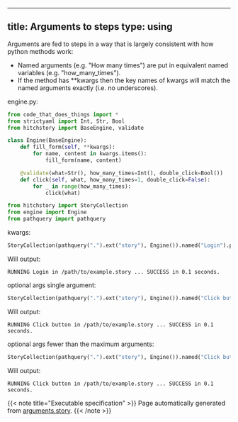 
---
title: Arguments to steps
type: using
---



Arguments are fed to steps in a way that is
largely consistent with how python methods work:

- Named arguments (e.g. "How many times") are put in equivalent named variables (e.g. "how_many_times").
- If the method has **kwargs then the key names of kwargs will match the named arguments exactly (i.e. no underscores).













engine.py:

```python
from code_that_does_things import *
from strictyaml import Int, Str, Bool
from hitchstory import BaseEngine, validate

class Engine(BaseEngine):
    def fill_form(self, **kwargs):
        for name, content in kwargs.items():
            fill_form(name, content)

    @validate(what=Str(), how_many_times=Int(), double_click=Bool())
    def click(self, what, how_many_times=1, double_click=False):
        for _ in range(how_many_times):
            click(what)

```



```python
from hitchstory import StoryCollection
from engine import Engine
from pathquery import pathquery

```




kwargs:




```python
StoryCollection(pathquery(".").ext("story"), Engine()).named("Login").play()

```

Will output:
```
RUNNING Login in /path/to/example.story ... SUCCESS in 0.1 seconds.
```








optional args single argument:




```python
StoryCollection(pathquery(".").ext("story"), Engine()).named("Click button").play()

```

Will output:
```
RUNNING Click button in /path/to/example.story ... SUCCESS in 0.1 seconds.
```






optional args fewer than the maximum arguments:




```python
StoryCollection(pathquery(".").ext("story"), Engine()).named("Click button").play()

```

Will output:
```
RUNNING Click button in /path/to/example.story ... SUCCESS in 0.1 seconds.
```










{{< note title="Executable specification" >}}
Page automatically generated from <a href="https://github.com/hitchdev/hitchstory/blob/master/hitch/arguments.story">arguments.story</a>.
{{< /note >}}
